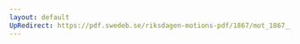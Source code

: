 ```yaml
---
layout: default
UpRedirect: https://pdf.swedeb.se/riksdagen-motions-pdf/1867/mot_1867__ak__00278/mot_1867__ak__00278_001.pdf
---
```

